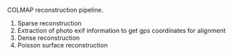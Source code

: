 COLMAP reconstruction pipeline.
1. Sparse reconstruction 
2. Extraction of photo exif information to get gps coordinates for alignment
3. Dense reconstruction
4. Poisson surface reconstruction
